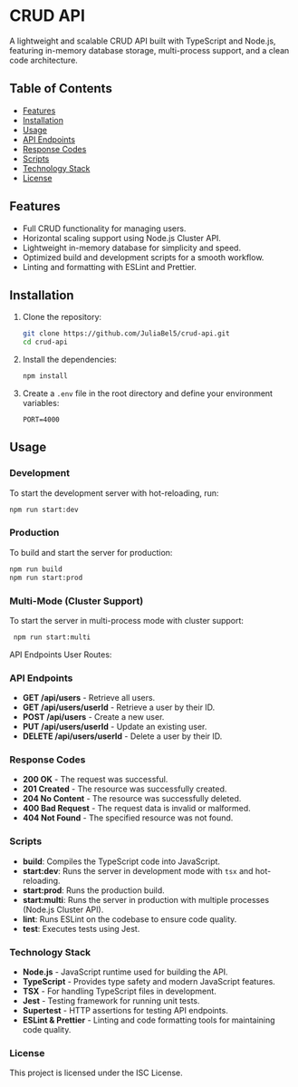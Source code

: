# CRUD API

A lightweight and scalable CRUD API built with TypeScript and Node.js, featuring in-memory database storage, multi-process support, and a clean code architecture.

## Table of Contents

- [Features](#features)
- [Installation](#installation)
- [Usage](#usage)
- [API Endpoints](#api-endpoints)
- [Response Codes](#response-codes)
- [Scripts](#scripts)
- [Technology Stack](#technology-stack)
- [License](#license)

## Features

- Full CRUD functionality for managing users.
- Horizontal scaling support using Node.js Cluster API.
- Lightweight in-memory database for simplicity and speed.
- Optimized build and development scripts for a smooth workflow.
- Linting and formatting with ESLint and Prettier.

## Installation

1. Clone the repository:

   ```bash
   git clone https://github.com/JuliaBel5/crud-api.git
   cd crud-api
   ```

2. Install the dependencies:

   ```bash
   npm install
   ```

3. Create a `.env` file in the root directory and define your environment variables:

   ```plaintext
   PORT=4000
   ```

## Usage

### Development

To start the development server with hot-reloading, run:

```bash
npm run start:dev
```

### Production

To build and start the server for production:

```bash
npm run build
npm run start:prod
```

### Multi-Mode (Cluster Support)

To start the server in multi-process mode with cluster support:

```bash
 npm run start:multi
```

API Endpoints
User Routes:

### API Endpoints

- **GET /api/users** - Retrieve all users.
- **GET /api/users/userId** - Retrieve a user by their ID.
- **POST /api/users** - Create a new user.
- **PUT /api/users/userId** - Update an existing user.
- **DELETE /api/users/userId** - Delete a user by their ID.

### Response Codes

- **200 OK** - The request was successful.
- **201 Created** - The resource was successfully created.
- **204 No Content** - The resource was successfully deleted.
- **400 Bad Request** - The request data is invalid or malformed.
- **404 Not Found** - The specified resource was not found.

### Scripts

- **build**: Compiles the TypeScript code into JavaScript.
- **start:dev**: Runs the server in development mode with `tsx` and hot-reloading.
- **start:prod**: Runs the production build.
- **start:multi**: Runs the server in production with multiple processes (Node.js Cluster API).
- **lint**: Runs ESLint on the codebase to ensure code quality.
- **test**: Executes tests using Jest.

### Technology Stack

- **Node.js** - JavaScript runtime used for building the API.
- **TypeScript** - Provides type safety and modern JavaScript features.
- **TSX** - For handling TypeScript files in development.
- **Jest** - Testing framework for running unit tests.
- **Supertest** - HTTP assertions for testing API endpoints.
- **ESLint & Prettier** - Linting and code formatting tools for maintaining code quality.

### License

This project is licensed under the ISC License.
